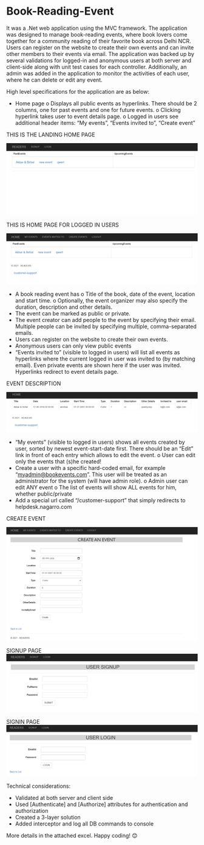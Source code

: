 # Book-Reading-Event
It was a .Net web application using the MVC framework. The application was designed to manage book-reading events, where book lovers come together for a community reading of their favorite book across Delhi NCR. Users can register on the website to create their own events and can invite other members to their events via email. The application was backed up by several validations for logged-in and anonymous users at both server and client-side along with unit test cases for each controller. Additionally, an admin was added in the application to monitor the activities of each user, where he can delete or edit any event.

High level specifications for the application are as below:
-	Home page 
o	Displays all public events as hyperlinks. There should be 2 columns, one for past events and one for future events. 
o	Clicking hyperlink takes user to event details page.
o	Logged in users see additional header items: “My events”, “Events invited to”, “Create event”



THIS IS THE LANDING HOME PAGE


![](BookReading/BookReading_HomePage.PNG)

THIS IS HOME PAGE FOR LOGGED IN USERS


![](BookReading/LoggedIn_HomePage.PNG)







-	A book reading event has 
o	Title of the book, date of the event, location and start time. 
o	Optionally, the event organizer may also specify the duration, description and other details.
-	The event can be marked as public or private.
-	The event creator can add people to the event by specifying their email. Multiple people can be invited by specifying multiple, comma-separated emails.
-	Users can register on the website to create their own events. 
-	Anonymous users can only view public events
-	“Events invited to” (visible to logged in users) will list all events as hyperlinks where the current logged in user was invited to (by matching email). Even private events are shown here if the user was invited. Hyperlinks redirect to event details page.

EVENT DESCRIPTION

![](BookReading/AboutEvent.PNG)



-	“My events” (visible to logged in users) shows all events created by user, sorted by newest event-start-date first. There should be an “Edit” link in front of each entry which allows to edit the event.
o	User can edit only the events that (s)he created!
-	Create a user with a specific hard-coded email, for example “myadmin@bookevents.com”. This user will be treated as an administrator for the system (will have admin role).
o	Admin user can edit ANY event
o	The list of events will show ALL events for him, whether public/private
-	Add a special url called “/customer-support” that simply redirects to helpdesk.nagarro.com 

CREATE EVENT

![](BookReading/CreateEventPage.PNG)

SIGNUP PAGE
![](BookReading/BookReading_SignUp.PNG)

SIGNIN PAGE
![](BookReading/BookReading_SignIn.PNG)

Technical considerations:
-	Validated at both server and client side
-	Used [Authenticate] and [Authorize] attributes for authentication and authorization
-	Created a 3-layer solution
-	Added interceptor and log all DB commands to console

More details in the attached excel.
Happy coding! 😊 
